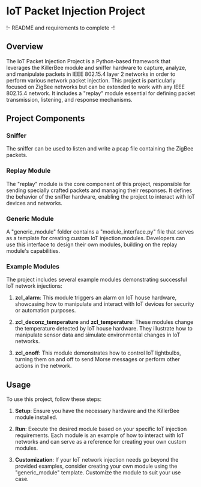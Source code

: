 # IoT Packet Injection Project

!- README and requirements to complete -!

## Overview

The IoT Packet Injection Project is a Python-based framework that leverages the KillerBee module and sniffer hardware to capture, analyze, and manipulate packets in IEEE 802.15.4 layer 2 networks in order to perform various network packet injection. This project is particularly focused on ZigBee networks but can be extended to work with any IEEE 802.15.4 network. It includes a "replay" module essential for defining packet transmission, listening, and response mechanisms.

## Project Components

### Sniffer

The sniffer can be used to listen and write a pcap file containing the ZigBee packets.

### Replay Module

The "replay" module is the core component of this project, responsible for sending specially crafted packets and managing their responses. It defines the behavior of the sniffer hardware, enabling the project to interact with IoT devices and networks.

### Generic Module

A "generic_module" folder contains a "module_interface.py" file that serves as a template for creating custom IoT injection modules. Developers can use this interface to design their own modules, building on the replay module's capabilities.

### Example Modules

The project includes several example modules demonstrating successful IoT network injections:

1. **zcl_alarm**: This module triggers an alarm on IoT house hardware, showcasing how to manipulate and interact with IoT devices for security or automation purposes.

2. **zcl_deconz_temperature** and **zcl_temperature**: These modules change the temperature detected by IoT house hardware. They illustrate how to manipulate sensor data and simulate environmental changes in IoT networks.

3. **zcl_onoff**: This module demonstrates how to control IoT lightbulbs, turning them on and off to send Morse messages or perform other actions in the network.

## Usage

To use this project, follow these steps:

1. **Setup**: Ensure you have the necessary hardware and the KillerBee module installed.

2. **Run**: Execute the desired module based on your specific IoT injection requirements. Each module is an example of how to interact with IoT networks and can serve as a reference for creating your own custom modules.

3. **Customization**: If your IoT network injection needs go beyond the provided examples, consider creating your own module using the "generic_module" template. Customize the module to suit your use case.